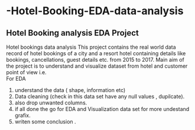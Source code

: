 # -Hotel-Booking-EDA-data-analysis
 ##  Hotel Booking analysis EDA Project 
Hotel bookings data analysis This project contains the real world data record of hotel bookings of a city and a resort hotel containing details like bookings, cancellations, guest details etc. from 2015 to 2017. Main aim of the project is to understand and visualize dataset from hotel and customer point of view i.e.                 
For EDA
1) understand the data ( shape, information etc)
2)  Data cleaning (check in this data set have any null values , dupilcate).
3) also drop unwanted columns.
4) if all done the go for EDA and Visualization data set for more undestand grafix.
5) writen some  conclusion .

